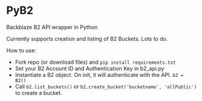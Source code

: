# PyB2
Backblaze B2 API wrapper in Python

Currently supports creation and listing of B2 Buckets.
Lots to do.

How to use:
- Fork repo (or download files) and `pip install requirements.txt`
- Set your B2 Account ID and Authentication Key in b2_api.py
- Instantiate a B2 object. On init, it will authenticate with the API. `b2 = B2()`
- Call `b2.list_buckets()` or `b2.create_bucket('bucketname', 'allPublic')` to create a bucket.

